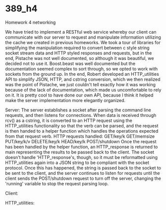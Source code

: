 # 389_h4
Homework 4 networking

We have tried to implement a RESTful web service whereby our client can communicate with our server to request and manipulate information utilizing the cache we created in previous homeworks. We took a tour of libraries for simplifying the manipulation required to convert between c style string socket stream data and HTTP styled responses and requests, but in the end, Pistache was not well documented, so although it was beautiful, we decided not to use it. Boost.beast was well documented but the documentation seemed complex to sort through, so we opted to work with sockets from the ground up. In the end, Robert developed an HTTP_utilities API to simplify JSON, HTTP, and cstring conversion, which we then realized was the point of Pistache, we just couldn't tell exactly how it was working because of the lack of documentation, which made us uncomfortable to rely on it. It is pretty cool to have done our own API, because I think it helped make the server implementation more elegantly organized. 

Server: The server establishes a socket after parsing the command line requests, and then listens for connections. When data is received through rcv() as a cstring, it is converted to an HTTP request using the HTTP_utilities functionality so that the verb can be parsed, and the request is then handed to a helper function which handles the operations expected from that request verb. 
    HTTP requests handled:
        GET/key/k
        GET/memsize
        PUT/key/k/v
        DELETE/key/k
        HEAD/key/k
        POST/shutdown
Once the request has been handled by the helper function, an HTTP_response is returned to main representing the results to be passed back to the client. The socket doesn't handle 'HTTP_response's, though, so it must be reformatted using HTTP_utilities again into a JSON string to be compliant with the socket protocol. Once this has happened, the string is passed back to the socket to be sent to the client, and the server continues to listen for requests until the client sends the POST/shutdown request to turn off the server, changing the 'running' variable to stop the request parsing loop. 

Client: 

HTTP_utilities: 
